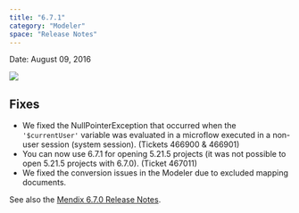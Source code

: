 ```yaml
---
title: "6.7.1"
category: "Modeler"
space: "Release Notes"
---
```

Date: August 09, 2016



[![](attachments/819203/19399042.png)](https://appstore.home.mendix.com/link/modeler/6.7.1)

## Fixes

*   We fixed the NullPointerException that occurred when the `'$currentUser'` variable was evaluated in a microflow executed in a non-user session (system session). (Tickets 466900 & 466901)
*   You can now use 6.7.1 for opening 5.21.5 projects (it was not possible to open 5.21.5 projects with 6.7.0). (Ticket 467011)
*   We fixed the conversion issues in the Modeler due to excluded mapping documents.

See also the [Mendix 6.7.0 Release Notes](https://world.mendix.com/display/ReleaseNotes/6.7.0).